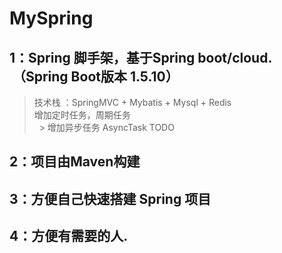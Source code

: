 # MySpring
## 1：Spring 脚手架，基于Spring boot/cloud.  （Spring Boot版本 1.5.10）  
   >  技术栈 ：SpringMVC + Mybatis + Mysql + Redis   
   >  增加定时任务，周期任务  
   >  增加异步任务 AsyncTask
   >  TODO
 

## 2：项目由Maven构建  

## 3：方便自己快速搭建 Spring 项目

## 4：方便有需要的人.
